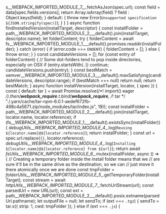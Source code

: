 s__WEBPACK_IMPORTED_MODULE_7__.fetchAsJson(spec.url);
            const field = data[spec.fields.versions];
            return Array.isArray(field) ? field : Object.keys(field);
        }
        default: {
            throw new Error(`Unsupported specification ${JSON.stringify(spec)}`);
        }
    }
}
async function findInstalledVersion(installTarget, descriptor) {
    const installFolder = path__WEBPACK_IMPORTED_MODULE_2___default().join(installTarget, descriptor.name);
    let folderContent;
    try {
        folderContent = await fs__WEBPACK_IMPORTED_MODULE_1___default().promises.readdir(installFolder);
    }
    catch (error) {
        if (error.code === `ENOENT`) {
            folderContent = [];
        }
        else {
            throw error;
        }
    }
    const candidateVersions = [];
    for (const entry of folderContent) {
        // Some dot-folders tend to pop inside directories, especially on OSX
        if (entry.startsWith(`.`))
            continue;
        candidateVersions.push(entry);
    }
    const bestMatch = semver__WEBPACK_IMPORTED_MODULE_3___default().maxSatisfying(candidateVersions, descriptor.range);
    if (bestMatch === null)
        return null;
    return bestMatch;
}
async function installVersion(installTarget, locator, { spec }) {
    const { default: tar } = await Promise.resolve(/*! import() eager */).then(__webpack_require__.t.bind(__webpack_require__, /*! tar */ "./.yarn/cache/tar-npm-6.0.1-aedef672fb-498c4a5671.zip/node_modules/tar/index.js", 19));
    const installFolder = path__WEBPACK_IMPORTED_MODULE_2___default().join(installTarget, locator.name, locator.reference);
    if (fs__WEBPACK_IMPORTED_MODULE_1___default().existsSync(installFolder)) {
        _debugUtils__WEBPACK_IMPORTED_MODULE_4__.log(`Reusing ${locator.name}@${locator.reference}`);
        return installFolder;
    }
    const url = spec.url.replace(`{}`, locator.reference);
    _debugUtils__WEBPACK_IMPORTED_MODULE_4__.log(`Installing ${locator.name}@${locator.reference} from ${url}`);
    return await _fsUtils__WEBPACK_IMPORTED_MODULE_6__.mutex(installFolder, async () => {
        // Creating a temporary folder inside the install folder means that we
        // are sure it'll be in the same drive as the destination, so we can
        // just move it there atomically once we are done
        const tmpFolder = _folderUtils__WEBPACK_IMPORTED_MODULE_5__.getTemporaryFolder(installTarget);
        const stream = await _httpUtils__WEBPACK_IMPORTED_MODULE_7__.fetchUrlStream(url);
        const parsedUrl = new URL(url);
        const ext = path__WEBPACK_IMPORTED_MODULE_2___default().posix.extname(parsedUrl.pathname);
        let outputFile = null;
        let sendTo;
        if (ext === `.tgz`) {
            sendTo = tar.x({ strip: 1, cwd: tmpFolder });
        }
        else if (ext === `.js`) {
     